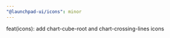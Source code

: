 ```yaml
---
"@launchpad-ui/icons": minor
---
```


feat(icons): add chart-cube-root and chart-crossing-lines icons

